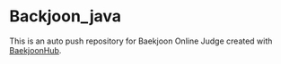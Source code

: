 # Backjoon_java
This is an auto push repository for Baekjoon Online Judge created with [BaekjoonHub](https://github.com/BaekjoonHub/BaekjoonHub).

